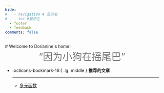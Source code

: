 ```yaml
---
hide:
#   - navigation # 显示右
#   - toc #显示左
  - footer
  - feedback
comments: false
---
```

<div class="homepage-background"></div>

<div class="homepage-content" markdown>
# Welcome to Dorianine's home!
<center><font  color= #757575 size=6 class="ml3">“因为小狗在摇尾巴”</font></center>
<script src="https://cdn.statically.io/libs/animejs/2.0.2/anime.min.js"></script>

-   :octicons-bookmark-16:{ .lg .middle } __推荐的文章__

    ---

    - [多元函数](Tutorial/duoyuan.md)
</div>
    



